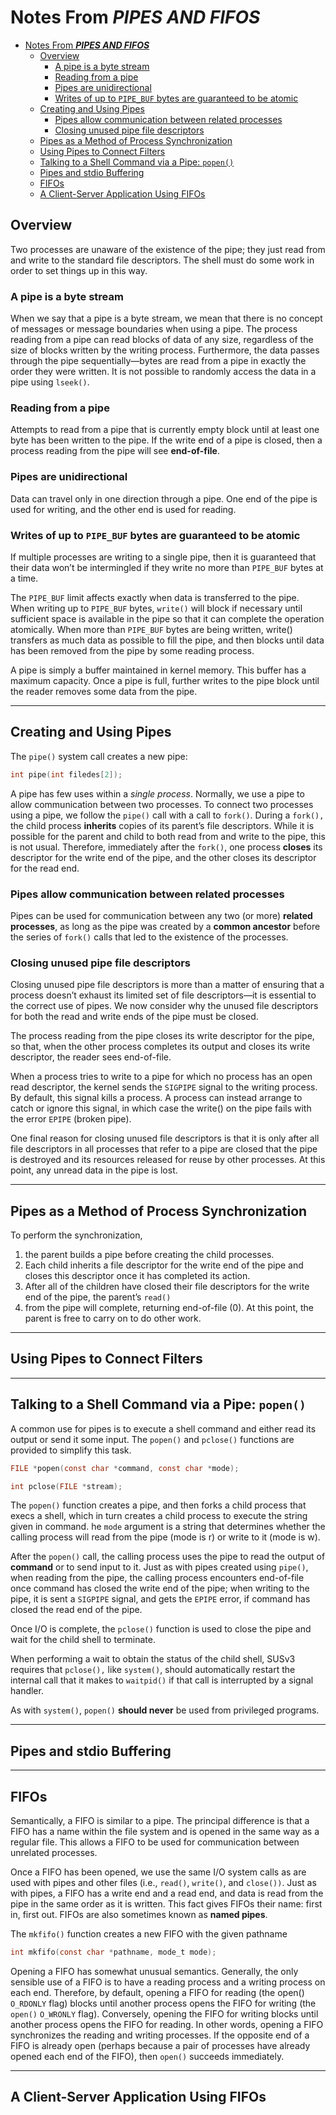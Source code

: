 # Notes From ***PIPES AND FIFOS***

- [Notes From ***PIPES AND FIFOS***](#notes-from-pipes-and-fifos)
  - [Overview](#overview)
    - [A pipe is a byte stream](#a-pipe-is-a-byte-stream)
    - [Reading from a pipe](#reading-from-a-pipe)
    - [Pipes are unidirectional](#pipes-are-unidirectional)
    - [Writes of up to `PIPE_BUF` bytes are guaranteed to be atomic](#writes-of-up-to-pipe_buf-bytes-are-guaranteed-to-be-atomic)
  - [Creating and Using Pipes](#creating-and-using-pipes)
    - [Pipes allow communication between related processes](#pipes-allow-communication-between-related-processes)
    - [Closing unused pipe file descriptors](#closing-unused-pipe-file-descriptors)
  - [Pipes as a Method of Process Synchronization](#pipes-as-a-method-of-process-synchronization)
  - [Using Pipes to Connect Filters](#using-pipes-to-connect-filters)
  - [Talking to a Shell Command via a Pipe: `popen()`](#talking-to-a-shell-command-via-a-pipe-popen)
  - [Pipes and stdio Buffering](#pipes-and-stdio-buffering)
  - [FIFOs](#fifos)
  - [A Client-Server Application Using FIFOs](#a-client-server-application-using-fifos)

## Overview

Two processes are unaware of the existence of the pipe; they just read from and write to the standard file descriptors. The shell must do some work in order to set things up in this way.

### A pipe is a byte stream

When we say that a pipe is a byte stream, we mean that there is no concept of messages or message boundaries when using a pipe. The process reading from a pipe can read blocks of data of any size, regardless of the size of blocks written by the writing process. Furthermore, the data passes through the pipe sequentially—bytes are read from a pipe in exactly the order they were written. It is not possible to randomly access the data in a pipe using `lseek()`.

### Reading from a pipe

Attempts to read from a pipe that is currently empty block until at least one byte has been written to the pipe. If the write end of a pipe is closed, then a process reading from the pipe will see **end-of-file**.

### Pipes are unidirectional

Data can travel only in one direction through a pipe. One end of the pipe is used for writing, and the other end is used for reading.

### Writes of up to `PIPE_BUF` bytes are guaranteed to be atomic

If multiple processes are writing to a single pipe, then it is guaranteed that their data won’t be intermingled if they write no more than `PIPE_BUF` bytes at a time.

The `PIPE_BUF` limit affects exactly when data is transferred to the pipe. When writing up to `PIPE_BUF` bytes, `write()` will block if necessary until sufficient space is available in the pipe so that it can complete the operation atomically. When more than `PIPE_BUF` bytes are being written, write() transfers as much data as possible to fill the pipe, and then blocks until data has been removed from the pipe by some reading process.

A pipe is simply a buffer maintained in kernel memory. This buffer has a maximum capacity. Once a pipe is full, further writes to the pipe block until the reader removes some data from the pipe.

---

## Creating and Using Pipes

The `pipe()` system call creates a new pipe:

```c
int pipe(int filedes[2]);
```

A pipe has few uses within a *single process*.  Normally, we use a pipe to allow communication between two processes. To connect two processes using a pipe, we follow the `pipe()` call with a call to `fork()`. During a `fork(),` the child process **inherits** copies of its parent’s file descriptors. While it is possible for the parent and child to both read from and write to the pipe, this is not usual. Therefore, immediately after the `fork()`, one process **closes** its descriptor for the write end of the pipe, and the other closes its descriptor for the read end.

### Pipes allow communication between related processes

Pipes can be used for communication between any two (or more) **related processes**, as long as the pipe was created by a **common ancestor** before the series of `fork()` calls that led to the existence of
the processes.

### Closing unused pipe file descriptors

Closing unused pipe file descriptors is more than a matter of ensuring that a process doesn’t exhaust its limited set of file descriptors—it is essential to the correct use of pipes. We now consider why the unused file descriptors for both the read and write ends of the pipe must be closed.

The process reading from the pipe closes its write descriptor for the pipe, so that, when the other process completes its output and closes its write descriptor, the reader sees end-of-file.

When a process tries to write to a pipe for which no process has an open read descriptor, the kernel sends the `SIGPIPE` signal to the writing process. By default, this signal kills a process. A process can instead arrange to catch or ignore this signal, in which case the write() on the pipe fails with the error `EPIPE` (broken pipe).

One final reason for closing unused file descriptors is that it is only after all file descriptors in all processes that refer to a pipe are closed that the pipe is destroyed and its resources released for reuse by other processes. At this point, any unread data in the pipe is lost.

---

## Pipes as a Method of Process Synchronization

To perform the synchronization,

1. the parent builds a pipe before creating the child processes.
2. Each child inherits a file descriptor for the write end of the pipe and closes this descriptor once it has completed its action.
3. After all of the children have closed their file descriptors for the write end of the pipe, the parent’s `read()`
4. from the pipe will complete, returning end-of-file (0). At this point, the parent is free to carry on to do other work.

---

## Using Pipes to Connect Filters

---

## Talking to a Shell Command via a Pipe: `popen()`

A common use for pipes is to execute a shell command and either read its output or send it some input. The `popen()` and `pclose()` functions are provided to simplify this task.

```c
FILE *popen(const char *command, const char *mode);

int pclose(FILE *stream);
```

The `popen()` function creates a pipe, and then forks a child process that execs a shell, which in turn creates a child process to execute the string given in command.
he `mode` argument is a string that determines whether the calling process will read from the pipe (mode is r) or write to it (mode is w).

After the `popen()` call, the calling process uses the pipe to read the output of **command** or to send input to it. Just as with pipes created using `pipe()`, when reading from the pipe, the calling process encounters end-of-file once command has closed the write end of the pipe; when writing to the pipe, it is sent a `SIGPIPE` signal, and gets the `EPIPE` error, if command has closed the read end of the pipe.

Once I/O is complete, the `pclose()` function is used to close the pipe and wait for the child shell to terminate.

When performing a wait to obtain the status of the child shell, SUSv3 requires that `pclose(),` like `system()`, should automatically restart the internal call that it makes to `waitpid()` if that call is interrupted by a signal handler.

As with `system()`, `popen()` **should never** be used from privileged programs.

---

## Pipes and stdio Buffering

---

## FIFOs

Semantically, a FIFO is similar to a pipe. The principal difference is that a FIFO has a name within the file system and is opened in the same way as a regular file. This allows a FIFO to be used for communication between unrelated processes.

Once a FIFO has been opened, we use the same I/O system calls as are used with pipes and other files (i.e., `read()`, `write()`, and `close())`. Just as with pipes, a FIFO has a write end and a read end, and data is read from the pipe in the same order as it is written. This fact gives FIFOs their name: first in, first out. FIFOs are also sometimes known as **named pipes**.

The `mkfifo()` function creates a new FIFO with the given pathname

```c
int mkfifo(const char *pathname, mode_t mode);

```

Opening a FIFO has somewhat unusual semantics. Generally, the only sensible use of a FIFO is to have a reading process and a writing process on each end.  Therefore, by default, opening a FIFO for reading (the open() `O_RDONLY` flag) blocks until another process opens the FIFO for writing (the `open()` `O_WRONLY` flag). Conversely, opening the FIFO for writing blocks until another process opens the FIFO for reading.  In other words, opening a FIFO synchronizes the reading and writing processes. If the opposite end of a FIFO is already open (perhaps because a pair of processes have already opened each end of the FIFO), then `open()` succeeds immediately.

---

## A Client-Server Application Using FIFOs
